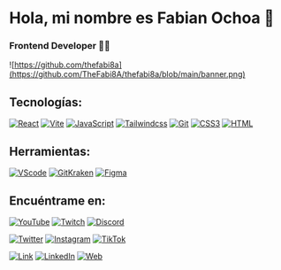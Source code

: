 # Hola, mi nombre es Fabian Ochoa 👋

### Frontend Developer 👨‍💻

![https://github.com/thefabi8a](https://github.com/TheFabi8A/thefabi8a/blob/main/banner.png)

## Tecnologías:

[![React](https://img.shields.io/badge/react-61DAFB?style=for-the-badge&logo=react&logoColor=white&labelColor=101010)]()
[![Vite](https://img.shields.io/badge/vite-646CFF?style=for-the-badge&logo=vite&logoColor=white&labelColor=101010)]()
[![JavaScript](https://img.shields.io/badge/JavaScript-F7DF1E?style=for-the-badge&logo=javascript&logoColor=white&labelColor=101010)]()
[![Tailwindcss](https://img.shields.io/badge/tailwindcss-06B6D4?style=for-the-badge&logo=tailwindcss&logoColor=white&labelColor=101010)]()
[![Git](https://img.shields.io/badge/git-F05032?style=for-the-badge&logo=git&logoColor=white&labelColor=101010)]()
[![CSS3](https://img.shields.io/badge/css3-1572B6?style=for-the-badge&logo=css3&logoColor=white&labelColor=101010)]()
[![HTML](https://img.shields.io/badge/html-E34F26?style=for-the-badge&logo=html5&logoColor=white&labelColor=101010)]()

## Herramientas:

[![VScode](https://img.shields.io/badge/vscode-007ACC?style=for-the-badge&logo=visualstudiocode&logoColor=white&labelColor=101010)]()
[![GitKraken](https://img.shields.io/badge/gitkraken-179287?style=for-the-badge&logo=gitkraken&logoColor=white&labelColor=101010)]()
[![Figma](https://img.shields.io/badge/figma-007ACC?style=for-the-badge&logo=figma&logoColor=white&labelColor=101010)]()

## Encuéntrame en:

[![YouTube](https://img.shields.io/badge/YouTube-thefabi8a_dev-FF0000?style=for-the-badge&logo=youtube&logoColor=white&labelColor=101010)](https://www.youtube.com/channel/UCy3FaRR8C36BSaltZTP7HPw)
[![Twitch](https://img.shields.io/badge/Twitch-thefabi8a-9146FF?style=for-the-badge&logo=twitch&logoColor=white&labelColor=101010)](https://twitch.tv/thefabi8a)
[![Discord](https://img.shields.io/badge/Discord-thefabi8a-5865F2?style=for-the-badge&logo=discord&logoColor=white&labelColor=101010)](https://discord.gg/5R3byA54Fg)
<br>

[![Twitter](https://img.shields.io/badge/Twitter-@thefabi8adev-1DA1F2?style=for-the-badge&logo=twitter&logoColor=white&labelColor=101010)](https://twitter.com/TheFabi8ADev)
[![Instagram](https://img.shields.io/badge/Instagram-@thefabi8adev-E4405F?style=for-the-badge&logo=instagram&logoColor=white&labelColor=101010)](https://www.instagram.com/thefabi8a.dev/)
[![TikTok](https://img.shields.io/badge/TikTok-@thefabi8a.dev-69C9D0?style=for-the-badge&logo=tiktok&logoColor=white&labelColor=101010)](https://tiktok.com/@thefabi8a.dev)
</br>

[![Link](https://img.shields.io/badge/Link_Site-thefabi8a.dev-39E09B?style=for-the-badge&logo=Linktree&logoColor=white&labelColor=101010)](https://thefabi8a.dev)
[![LinkedIn](https://img.shields.io/badge/LinkedIn-fabian_ochoa-0077B5?style=for-the-badge&logo=linkedin&logoColor=white&labelColor=101010)](https://www.linkedin.com/in/fabian-ochoa)
[![Web](https://img.shields.io/badge/Web-TheFabi8A.dev-14a1f0?style=for-the-badge&logo=dev.to&logoColor=white&labelColor=101010)](https://thefabi8a.dev)
